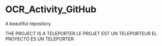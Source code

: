 # OCR_Activity_GitHub
A beautiful repository 



THE PROJECT IS A TELEPORTER
LE PROJET EST UN TELEPORTEUR
EL PROYECTO ES UN TELEPORTER
 
